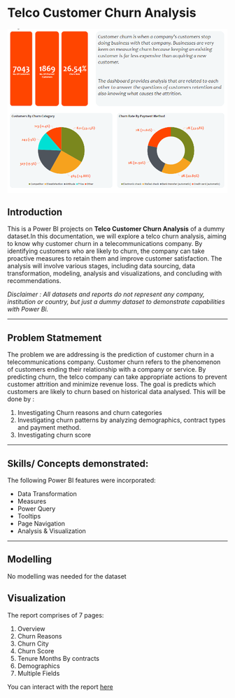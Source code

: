 # Telco Customer Churn Analysis

![](Churn_overview.png)

## Introduction
This is a Power BI projects on **Telco Customer Churn Analysis** of a dummy dataset.In this documentation, we will explore a telco churn analysis, aiming to know why customer churn in a telecommunications company. By identifying customers who are likely to churn, the company can take proactive measures to retain them and improve customer satisfaction. The analysis will involve various stages, including data sourcing, data transformation, modeling, analysis and visualizations, and concluding with 
recommendations.



_Disclaimer : All datasets and reports do not represent any 
company, institution or country, but just a dummy dataset to 
demonstrate capabilities with Power Bi._

---
## Problem Statmement
The problem we are addressing is the prediction of customer churn in a telecommunications company. Customer churn refers to the phenomenon of customers ending their relationship with a company or service. By predicting churn, the telco company can take appropriate actions to prevent customer attrition and minimize revenue loss. The goal is predicts which customers are likely to churn based on historical data analysed. This will be done by :


1.  Investigating Churn reasons and churn categories
2.  Investigating churn patterns by analyzing demographics, contract types    and payment method.
3.  Investigating churn score

---

## Skills/ Concepts demonstrated:
The following Power BI features were incorporated:
* Data Transformation
* Measures
* Power Query
* Tooltips
* Page Navigation
* Analysis & Visualization


---

## Modelling
No modelling was needed for the dataset


## Visualization

The report comprises of 7 pages:
 
 1. Overview
 2. Churn Reasons
 3. Churn City
 4. Churn Score
 5. Tenure Months By contracts
 6. Demographics
 7. Multiple Fields


You can interact with the report [here](https://app.powerbi.com/links/mAlNMsGhlq?ctid=e1e4f47f-4370-4de4-8a71-48984d434887&pbi_source=linkShare&bookmarkGuid=418d829d-33c9-4dc4-8a7b-b8ba2e3baa89)









